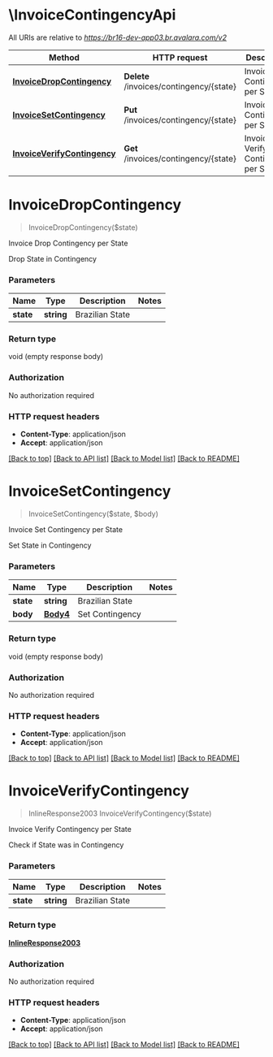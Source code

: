 # \InvoiceContingencyApi

All URIs are relative to *https://br16-dev-app03.br.avalara.com/v2*

Method | HTTP request | Description
------------- | ------------- | -------------
[**InvoiceDropContingency**](InvoiceContingencyApi.md#InvoiceDropContingency) | **Delete** /invoices/contingency/{state} | Invoice Drop Contingency per State
[**InvoiceSetContingency**](InvoiceContingencyApi.md#InvoiceSetContingency) | **Put** /invoices/contingency/{state} | Invoice Set Contingency per State
[**InvoiceVerifyContingency**](InvoiceContingencyApi.md#InvoiceVerifyContingency) | **Get** /invoices/contingency/{state} | Invoice Verify Contingency per State


# **InvoiceDropContingency**
> InvoiceDropContingency($state)

Invoice Drop Contingency per State

Drop State in Contingency


### Parameters

Name | Type | Description  | Notes
------------- | ------------- | ------------- | -------------
 **state** | **string**| Brazilian State | 

### Return type

void (empty response body)

### Authorization

No authorization required

### HTTP request headers

 - **Content-Type**: application/json
 - **Accept**: application/json

[[Back to top]](#) [[Back to API list]](../README.md#documentation-for-api-endpoints) [[Back to Model list]](../README.md#documentation-for-models) [[Back to README]](../README.md)

# **InvoiceSetContingency**
> InvoiceSetContingency($state, $body)

Invoice Set Contingency per State

Set State in Contingency


### Parameters

Name | Type | Description  | Notes
------------- | ------------- | ------------- | -------------
 **state** | **string**| Brazilian State | 
 **body** | [**Body4**](Body4.md)| Set Contingency | 

### Return type

void (empty response body)

### Authorization

No authorization required

### HTTP request headers

 - **Content-Type**: application/json
 - **Accept**: application/json

[[Back to top]](#) [[Back to API list]](../README.md#documentation-for-api-endpoints) [[Back to Model list]](../README.md#documentation-for-models) [[Back to README]](../README.md)

# **InvoiceVerifyContingency**
> InlineResponse2003 InvoiceVerifyContingency($state)

Invoice Verify Contingency per State

Check if State was in Contingency


### Parameters

Name | Type | Description  | Notes
------------- | ------------- | ------------- | -------------
 **state** | **string**| Brazilian State | 

### Return type

[**InlineResponse2003**](inline_response_200_3.md)

### Authorization

No authorization required

### HTTP request headers

 - **Content-Type**: application/json
 - **Accept**: application/json

[[Back to top]](#) [[Back to API list]](../README.md#documentation-for-api-endpoints) [[Back to Model list]](../README.md#documentation-for-models) [[Back to README]](../README.md)

